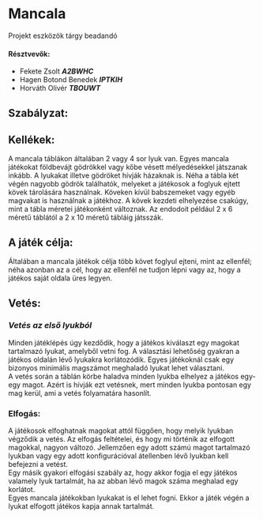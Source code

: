 # Mancala
Projekt eszközök tárgy beadandó

#### Résztvevők:
- Fekete Zsolt ***A2BWHC***
- Hagen Botond Benedek ***IPTKIH***
- Horváth Olivér ***TBOUWT***

## Szabályzat:

## Kellékek:
A mancala táblákon általában 2 vagy 4 sor lyuk van. Egyes mancala játékokat földbevájt gödrökkel vagy kőbe vésett mélyedésekkel játszanak inkább. A lyukakat illetve gödröket hívják házaknak is. Néha a tábla két végén nagyobb gödrök találhatók, melyeket a játékosok a foglyuk ejtett kövek tárolására használnak. Köveken kívül babszemeket vagy egyéb magvakat is használnak a játékhoz. A kövek kezdeti elhelyezése csakúgy, mint a tábla méretei játékonként változnak. Az endodoit például 2 x 6 méretű táblától a 2 x 10 méretű tábláig játsszák.

## A játék célja:
Általában a mancala játékok célja több követ foglyul ejteni, mint az ellenfél; néha azonban az a cél, hogy az ellenfél ne tudjon lépni vagy az, hogy a játékos saját oldala üres legyen.

## Vetés:
### *Vetés az első lyukból*
Minden játéklépés úgy kezdődik, hogy a játékos kiválaszt egy magokat tartalmazó lyukat, amelyből vetni fog. A választási lehetőség gyakran a játékos oldalán lévő lyukakra korlátozódik. Egyes játékoknál csak egy bizonyos minimális magszámot meghaladó lyukat lehet választani.<br>
A vetés során a táblán körbe haladva minden lyukba elhelyez a játékos egy-egy magot. Azért is hívják ezt vetésnek, mert minden lyukba pontosan egy mag kerül, ami a vetés folyamatára hasonlít.

### Elfogás:
A játékosok elfoghatnak magokat attól függően, hogy melyik lyukban végződik a vetés. Az elfogás feltételei, és hogy mi történik az elfogott magokkal, nagyon változó. Jellemzően egy adott számú magot tartalmazó lyukban vagy egy adott konfigurációval átellenben lévő lyukban kell befejezni a vetést.<br>
Egy másik gyakori elfogási szabály az, hogy akkor fogja el egy játékos valamely lyuk tartalmát, ha az abban lévő magok száma meghalad egy korlátot.<br>
Egyes mancala játékokban lyukakat is el lehet fogni. Ekkor a játék végén a lyukat elfogott játékos kapja annak tartalmát.



